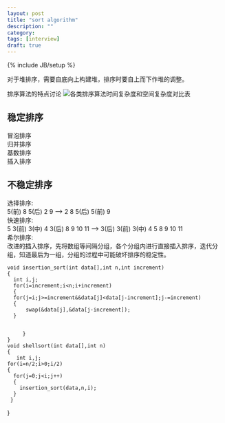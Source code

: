 ```yaml
---
layout: post
title: "sort algorithm"
description: ""
category: 
tags: [interview]
draft: true
---
```

{% include JB/setup %}

对于堆排序，需要自底向上构建堆，排序时要自上而下作堆的调整。


排序算法的特点讨论
![各类排序算法时间复杂度和空间复杂度对比表](http://a.hiphotos.baidu.com/baike/c0%3Dbaike92%2C5%2C5%2C92%2C30%3Bt%3Dgif/sign=b944a959d31373f0e13267cdc566209e/96dda144ad345982dab0d4b00ef431adcbef84dd.jpg)

## 稳定排序  
冒泡排序  
归并排序  
基数排序  
插入排序  

## 不稳定排序  
选择排序:    
5(前) 8 5(后) 2 9   --> 2 8 5(后) 5(前) 9  
快速排序:  
5 3(前) 3(中) 4 3(后) 8 9 10 11 --> 3(后) 3(前) 3(中) 4 5 8 9 10 11  
希尔排序:  
改进的插入排序，先将数组等间隔分组，各个分组内进行直接插入排序，迭代分组，知道最后为一组，分组的过程中可能破坏排序的稳定性。  

    void insertion_sort(int data[],int n,int increment)
    {
      int i,j;
      for(i=increment;i<n;i+increment)
      {
      for(j=i;j>=increment&&data[j]<data[j-increment];j-=increment)
      {
          swap(&data[j],&data[j-increment]);
      }
 
     
         }
    }
    void shellsort(int data[],int n)
    {
       int i,j;
    for(i=n/2;i>0;i/2)
    {
      for(j=0;j<i;j++)
      {
        insertion_sort(data,n,i);
      }
     }
   }
